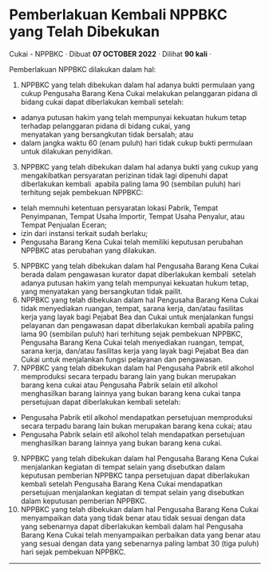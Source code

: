 Pemberlakuan Kembali NPPBKC yang Telah Dibekukan
================================================

Cukai - NPPBKC · Dibuat **07 OCTOBER 2022** · Dilihat **90 kali** ·

Pemberlakuan NPPBKC dilakukan dalam hal:

1.  NPPBKC yang telah dibekukan dalam hal adanya bukti permulaan yang cukup Pengusaha Barang Kena Cukai melakukan pelanggaran pidana di bidang cukai dapat diberlakukan kembali setelah:

*   adanya putusan hakim yang telah mempunyai kekuatan hukum tetap terhadap pelanggaran pidana di bidang cukai, yang  
    menyatakan yang bersangkutan tidak bersalah; atau
*   dalam jangka waktu 60 (enam puluh) hari tidak cukup bukti permulaan untuk dilakukan penyidikan.

3.  NPPBKC yang telah dibekukan dalam hal adanya bukti yang cukup yang mengakibatkan persyaratan perizinan tidak lagi dipenuhi dapat diberlakukan kembali  apabila paling lama 90 (sembilan puluh) hari terhitung sejak pembekuan NPPBKC:

*   telah memnuhi ketentuan persyaratan lokasi Pabrik, Tempat Penyimpanan, Tempat Usaha Importir, Tempat Usaha Penyalur, atau Tempat Penjualan Eceran;
*   izin dari instansi terkait sudah berlaku;
*   Pengusaha Barang Kena Cukai telah memiliki keputusan perubahan NPPBKC atas perubahan yang dilakukan.

5.  NPPBKC yang telah dibekukan dalam hal Pengusaha Barang Kena Cukai berada dalam pengawasan kurator dapat diberlakukan kembali  setelah adanya putusan hakim yang telah mempunyai kekuatan hukum tetap, yang menyatakan yang bersangkutan tidak pailit.
6.  NPPBKC yang telah dibekukan dalam hal Pengusaha Barang Kena Cukai tidak menyediakan ruangan, tempat, sarana kerja, dan/atau fasilitas kerja yang layak bagi Pejabat Bea dan Cukai untuk menjalankan fungsi pelayanan dan pengawasan dapat diberlakukan kembali apabila paling lama 90 (sembilan puluh) hari terhitung sejak pembekuan NPPBKC, Pengusaha Barang Kena Cukai telah menyediakan ruangan, tempat, sarana kerja, dan/atau fasilitas kerja yang layak bagi Pejabat Bea dan Cukai untuk menjalankan fungsi pelayanan dan pengawasan.
7.  NPPBKC yang telah dibekukan dalam hal Pengusaha Pabrik etil alkohol memproduksi secara terpadu barang lain yang bukan merupakan barang kena cukai atau Pengusaha Pabrik selain etil alkohol menghasilkan barang lainnya yang bukan barang kena cukai tanpa persetujuan dapat diberlakukan kembali setelah:

*   Pengusaha Pabrik etil alkohol mendapatkan persetujuan memproduksi secara terpadu barang lain bukan merupakan barang kena cukai; atau
*   Pengusaha Pabrik selain etil alkohol telah mendapatkan persetujuan menghasilkan barang lainnya yang bukan barang kena cukai.

9.  NPPBKC yang telah dibekukan dalam hal Pengusaha Barang Kena Cukai menjalankan kegiatan di tempat selain yang disebutkan dalam keputusan pemberian NPPBKC tanpa persetujuan dapat diberlakukan kembali setelah Pengusaha Barang Kena Cukai mendapatkan persetujuan menjalankan kegiatan di tempat selain yang disebutkan dalam keputusan pemberian NPPBKC.
10.  NPPBKC yang telah dibekukan dalam hal Pengusaha Barang Kena Cukai menyampaikan data yang tidak benar atau tidak sesuai dengan data yang sebenarnya dapat diberlakukan kembali dalam hal Pengusaha Barang Kena Cukai telah menyampaikan perbaikan data yang benar atau yang sesuai dengan data yang sebenarnya paling lambat 30 (tiga puluh) hari sejak pembekuan NPPBKC.

  
  
  

* * *